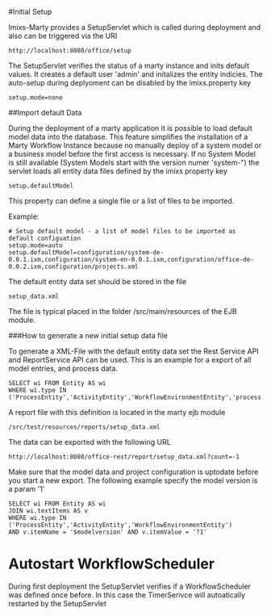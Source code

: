 #Initial Setup

Imixs-Marty provides a SetupServlet which is called during deployment and also can be triggered via the URI

    http://localhost:8080/office/setup

The SetupServlet verifies the status of a marty instance and inits default values. It creates a default user 'admin' and initalizes the entity indicies. The auto-setup during deplyoment can be disabled by the imixs.property key

    setup.mode=none

##Import default Data

During the deployment of a marty application it is possible to load default model data  into the database. This feature simplifies the installation of a Marty Workflow Instance  because no manually deploy of a system model or a business model before the first access  is necessary.
If no System Model is still available  (System Models start with the version numer 'system-") the servlet loads all entity data files defined by the imixs property key 

    setup.defaultModel

This property can define a single file or a list of files to be imported.

Example:

    # Setup default model - a list of model files to be imported as default configuation
    setup.mode=auto
    setup.defaultModel=configuration/system-de-0.0.1.ixm,configuration/system-en-0.0.1.ixm,configuration/office-de-0.0.2.ixm,configuration/projects.xml

The default entity data set should be stored in the file

    setup_data.xml

The file is typical placed in the folder /src/main/resources of the EJB module.



###How to generate a new initial setup data file

To generate a XML-File with the default entity data set the Rest Service API and 
ReportService API can be used. This is an example for a export of all model entries, 
and process data.

    SELECT wi FROM Entity AS wi
    WHERE wi.type IN ('ProcessEntity','ActivityEntity','WorkflowEnvironmentEntity','process','configuration')
 

A report file with this definition is located in the marty ejb module 
 
    /src/test/resources/reports/setup_data.xml

The data can be exported with the following URL

    http://localhost:8080/office-rest/report/setup_data.xml?count=-1

Make sure that the model data and project configuration is uptodate before you start a  new export. The following example specify the model version is a param '1'

    SELECT wi FROM Entity AS wi
    JOIN wi.textItems AS v
    WHERE wi.type IN ('ProcessEntity','ActivityEntity','WorkflowEnvironmentEntity')
    AND v.itemName = '$modelversion' AND v.itemValue = '?1'
 
 
# Autostart WorkflowScheduler
During first deployment the SetupServlet verifies if a WorkflowScheduler was defined once before. In this case the TimerSerivce will autoatically restarted by the SetupServlet
 